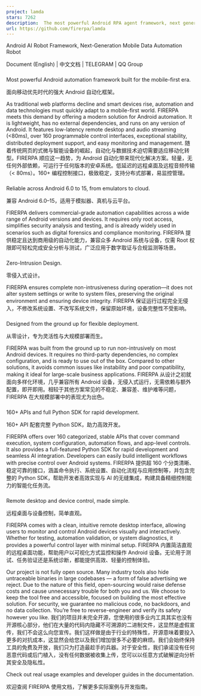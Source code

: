 ```yaml
---
project: lamda
stars: 7262
description:  The most powerful Android RPA agent framework, next generation of mobile automation robots.
url: https://github.com/firerpa/lamda
---
```


Android AI Robot Framework, Next-Generation Mobile Data Automation Robot

  

Document (English) | 中文文档 | TELEGRAM | QQ Group

### 

Most powerful Android automation framework built for the mobile-first era.

面向移动优先时代的强大 Android 自动化框架。

As traditional web platforms decline and smart devices rise, automation and data technologies must quickly adapt to a mobile-first world. FIRERPA meets this demand by offering a modern solution for Android automation. It is lightweight, has no external dependencies, and runs on any version of Android. It features low-latency remote desktop and audio streaming (<80ms), over 160 programmable control interfaces, exceptional stability, distributed deployment support, and easy monitoring and management. 随着传统网页的式微与智能设备的崛起，自动化与数据技术迫切需要适应移动化转型。FIRERPA 顺应这一趋势，为 Android 自动化带来现代化解决方案。轻量，无任何外部依赖，可运行于任何版本的安卓系统。低延迟的远程桌面及远程音频传输（< 80ms）。160+ 编程控制接口，极致稳定，支持分布式部署，易监控管理。

### 

Reliable across Android 6.0 to 15, from emulators to cloud.

兼容 Android 6.0–15，适用于模拟器、真机与云平台。

FIRERPA delivers commercial-grade automation capabilities across a wide range of Android versions and devices. It requires only root access, simplifies security analysis and testing, and is already widely used in scenarios such as digital forensics and compliance monitoring. FIRERPA 提供稳定且达到商用级的自动化能力，兼容众多 Android 系统与设备，仅需 Root 权限即可轻松完成安全分析与测试，广泛应用于数字取证与合规监测等场景。

### 

Zero-Intrusion Design.

零侵入式设计。

FIRERPA ensures complete non-intrusiveness during operation—it does not alter system settings or write to system files, preserving the original environment and ensuring device integrity. FIRERPA 保证运行过程完全无侵入，不修改系统设置、不改写系统文件，保留原始环境，设备完整性不受影响。

### 

Designed from the ground up for flexible deployment.

从零设计，专为灵活性与大规模部署而生。

FIRERPA was built from the ground up to run non-intrusively on most Android devices. It requires no third-party dependencies, no complex configuration, and is ready to use out of the box. Compared to other solutions, it avoids common issues like instability and poor compatibility, making it ideal for large-scale business applications. FIRERPA 从设计之初就面向多样化环境，几乎兼容所有 Android 设备，无侵入式运行，无需依赖与额外配置，即开即用。相较于其他方案常见的不稳定、兼容差、维护难等问题，FIRERPA 在大规模部署中的表现尤为出色。

### 

160+ APIs and full Python SDK for rapid development.

160+ API 配套完整 Python SDK，助力高效开发。

FIRERPA offers over 160 categorized, stable APIs that cover command execution, system configuration, automation flows, and app-level controls. It also provides a full-featured Python SDK for rapid development and seamless AI integration. Developers can easily build intelligent workflows with precise control over Android systems. FIRERPA 提供超 160 个分类清晰、稳定可靠的接口，涵盖命令执行、系统设置、自动化流程与应用控制等，并包含完整的 Python SDK，帮助开发者高效实现与 AI 的无缝集成，构建具备精细控制能力的智能化任务流。

### 

Remote desktop and device control, made simple.

远程桌面与设备控制，简单直观。

FIRERPA comes with a clean, intuitive remote desktop interface, allowing users to monitor and control Android devices visually and interactively. Whether for testing, automation validation, or system diagnostics, it provides a powerful control layer with minimal setup. FIRERPA 内置简洁直观的远程桌面功能，帮助用户以可视化方式监控和操作 Android 设备。无论用于测试、任务验证还是系统诊断，都能提供高效、轻量的控制体验。

Our project is not fully open source. Many industry tools also hide untraceable binaries in large codebases — a form of false advertising we reject. Due to the nature of this field, open-sourcing would raise defense costs and cause unnecessary trouble for both you and us. We choose to keep the tool free and accessible, focused on building the most effective solution. For security, we guarantee no malicious code, no backdoors, and no data collection. You’re free to reverse-engineer and verify its safety however you like. 我们的项目并未完全开源，您使用的很多业内工具其实也没有开源核心部分，他们在大量的代码内隐藏不可溯源的二进制文件，这显然是虚假宣传，我们不会这么向您宣传。我们这样做是由于行业的特殊性，开源意味着要投入更多的对抗成本，这显然会给您以及我们增加很多不必要的麻烦。我们会始终保持工具的免费及开放，我们只为打造最趁手的兵器。对于安全性，我们承诺没有任何恶意代码或后门植入，没有任何数据被收集上传，您可以以任意方式破解逆向分析其安全及隐私性。

Check out real usage examples and developer guides in the documentation.

欢迎查阅 FIRERPA 使用文档，了解更多实际案例与开发指南。
